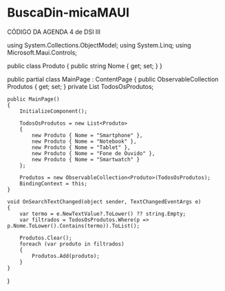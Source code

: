 # BuscaDin-micaMAUI
CÓDIGO DA AGENDA 4 de DSI III

using System.Collections.ObjectModel;
using System.Linq;
using Microsoft.Maui.Controls;

public class Produto
{
    public string Nome { get; set; }
}

public partial class MainPage : ContentPage
{
    public ObservableCollection<Produto> Produtos { get; set; }
    private List<Produto> TodosOsProdutos;

    public MainPage()
    {
        InitializeComponent();
        
        TodosOsProdutos = new List<Produto>
        {
            new Produto { Nome = "Smartphone" },
            new Produto { Nome = "Notebook" },
            new Produto { Nome = "Tablet" },
            new Produto { Nome = "Fone de Ouvido" },
            new Produto { Nome = "Smartwatch" }
        };

        Produtos = new ObservableCollection<Produto>(TodosOsProdutos);
        BindingContext = this;
    }

    void OnSearchTextChanged(object sender, TextChangedEventArgs e)
    {
        var termo = e.NewTextValue?.ToLower() ?? string.Empty;
        var filtrados = TodosOsProdutos.Where(p => p.Nome.ToLower().Contains(termo)).ToList();

        Produtos.Clear();
        foreach (var produto in filtrados)
        {
            Produtos.Add(produto);
        }
    }
}
